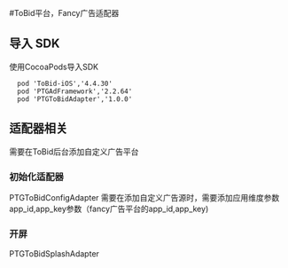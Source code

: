 #ToBid平台，Fancy广告适配器

## 导入 SDK
使用CocoaPods导入SDK

```shell
  pod 'ToBid-iOS','4.4.30'
  pod 'PTGAdFramework','2.2.64'
  pod 'PTGToBidAdapter','1.0.0'
```

## 适配器相关
需要在ToBid后台添加自定义广告平台

### 初始化适配器
PTGToBidConfigAdapter
需要在添加自定义广告源时，需要添加应用维度参数app_id,app_key参数（fancy广告平台的app_id,app_key)
   
### 开屏
PTGToBidSplashAdapter  

